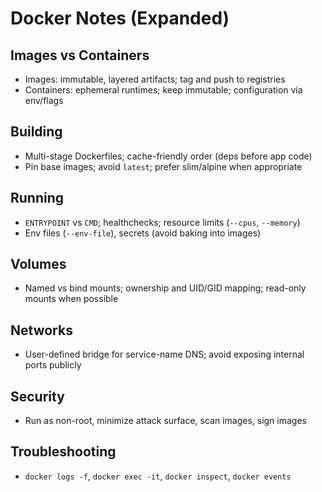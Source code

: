 # Docker Notes (Expanded)

## Images vs Containers

- Images: immutable, layered artifacts; tag and push to registries
- Containers: ephemeral runtimes; keep immutable; configuration via env/flags

## Building

- Multi-stage Dockerfiles; cache-friendly order (deps before app code)
- Pin base images; avoid `latest`; prefer slim/alpine when appropriate

## Running

- `ENTRYPOINT` vs `CMD`; healthchecks; resource limits (`--cpus`, `--memory`)
- Env files (`--env-file`), secrets (avoid baking into images)

## Volumes

- Named vs bind mounts; ownership and UID/GID mapping; read-only mounts when possible

## Networks

- User-defined bridge for service-name DNS; avoid exposing internal ports publicly

## Security

- Run as non-root, minimize attack surface, scan images, sign images

## Troubleshooting

- `docker logs -f`, `docker exec -it`, `docker inspect`, `docker events`
